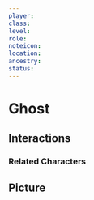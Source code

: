```yaml
---
player:
class:
level:
role:
noteicon:
location:
ancestry:
status:
---
```


# Ghost

## Interactions


### Related Characters

## Picture
